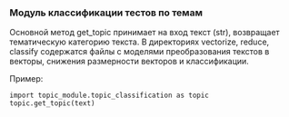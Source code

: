 ### Модуль классификации тестов по темам

Основной метод get_topic принимает на вход текст (str), возвращает тематическую категорию текста.
В директориях vectorize, reduce, classify содержатся файлы с моделями преобразования текстов в векторы, снижения размерности векторов и классификации. 

Пример:

````
import topic_module.topic_classification as topic
topic.get_topic(text)
